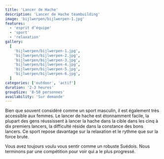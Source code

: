 ```yaml
---
title: 'Lancer de Hache'
description: 'Lancer de Hache teambuilding'
image: 'bijlwerpen/bijlwerpen-1.jpg'
features:
  - 'esprit d’équipe'
  - 'sport'
  - 'relaxation'
gallery:
  [
    'bijlwerpen/bijlwerpen-1.jpg',
    'bijlwerpen/bijlwerpen-2.jpg',
    'bijlwerpen/bijlwerpen-3.jpg',
    'bijlwerpen/bijlwerpen-4.jpg',
    'bijlwerpen/bijlwerpen-5.jpg',
    'bijlwerpen/bijlwerpen-6.jpg',
  ]
categories: ['outdoor', 'actif']
duration: '2-3 heures'
groupSize: '8-50 personnes'
availability: 'Sur demande'
---
```


Bien que souvent considéré comme un sport masculin, il est également très accessible aux femmes.
Le lancer de hache est étonnamment facile, la plupart des gens réussissent à lancer la hache dans la cible dans les cinq à dix premiers lancers, la difficulté réside dans la constance des bons lancers. Ce sport repose davantage sur la relaxation et le rythme que sur la force brute.

Vous avez toujours voulu vous sentir comme un robuste Suédois.
Nous terminons par une compétition pour voir qui a le plus progressé.

